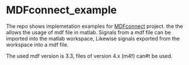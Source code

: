 # MDFconnect_example
The repo shows implemetation examples for [MDFconnect](MDFconnect/README.md) project.
the the allows the usage of mdf file in matlab.
Signals from a mdf file can be imported into the matlab workspace, 
Likewise signals exported from the workspace into a mdf file.

The used mdf version is 3.3, files of version 4.x (m4f) can#t be used. 
